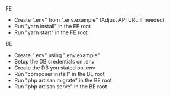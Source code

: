 FE
- Create ".env" from ".env.example" (Adjust API URL if needed)
- Run "yarn install" in the FE root
- Run "yarn start" in the FE root

BE
- Create ".env" using ".env.example"
- Setup the DB credentials on .env
- Create the DB you stated on .env
- Run "composer install" in the BE root
- Run "php artisan migrate" in the BE root
- Run "php artisan serve" in the BE root
